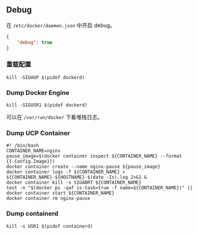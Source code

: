## Debug

在 `/etc/docker/daemon.json` 中开启 debug。

```json
{
    "debug": true
}
```

### 重载配置

```shell script
kill -SIGHUP $(pidof dockerd)
```

### Dump Docker Engine

```shell script
kill -SIGUSR1 $(pidof dockerd)
```

可以在 `/var/run/docker` 下看堆栈日志。

### Dump UCP Container

```shell script
#! /bin/bash
CONTAINER_NAME=nginx
pause_image=$(docker container inspect ${CONTAINER_NAME} --format {{.Config.Image}})
docker container create --name nginx-pause ${pause_image}
docker container logs -f ${CONTAINER_NAME} > ${CONTAINER_NAME}-${HOSTNAME}-$(date -Is).log 2>&1 &
docker container kill -s SIGABRT ${CONTAINER_NAME}
test -n "$(docker ps -qaf is-task=true -f name=${CONTAINER_NAME})" || docker container start ${CONTAINER_NAME}
docker container rm nginx-pause
```

### Dump containerd

```shell script
kill -s USR1 $(pidof containerd)
```

